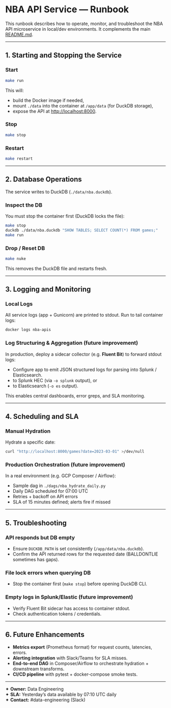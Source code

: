 # NBA API Service — Runbook

This runbook describes how to operate, monitor, and troubleshoot the NBA API microservice in local/dev environments. It complements the main [README.md](./README.md).

---

## 1. Starting and Stopping the Service

### Start
```bash
make run
```
This will:
- build the Docker image if needed,
- mount `./data` into the container at `/app/data` (for DuckDB storage),
- expose the API at <http://localhost:8000>.

### Stop
```bash
make stop
```

### Restart
```bash
make restart
```

---

## 2. Database Operations

The service writes to DuckDB (`./data/nba.duckdb`).

### Inspect the DB
You must stop the container first (DuckDB locks the file):
```bash
make stop
duckdb ./data/nba.duckdb "SHOW TABLES; SELECT COUNT(*) FROM games;"
make run
```

### Drop / Reset DB
```bash
make nuke
```
This removes the DuckDB file and restarts fresh.

---

## 3. Logging and Monitoring

### Local Logs
All service logs (app + Gunicorn) are printed to stdout. Run to tail container logs:
```bash
docker logs nba-apis
```

### Log Structuring & Aggregation (future improvement)
In production, deploy a sidecar collector (e.g. **Fluent Bit**) to forward stdout logs:
- Configure app to emit JSON structured logs for parsing into Splunk / Elasticsearch.
- to Splunk HEC (via `-o splunk` output), or
- to Elasticsearch (`-o es` output).  

This enables central dashboards, error greps, and SLA monitoring.

---

## 4. Scheduling and SLA

### Manual Hydration
Hydrate a specific date:
```bash
curl "http://localhost:8000/games?date=2023-03-01" >/dev/null
```

### Production Orchestration (future improvement)
In a real environment (e.g. GCP Composer / Airflow):
- Sample dag in `./dags/nba_hydrate_daily.py`
- Daily DAG scheduled for 07:00 UTC
- Retries + backoff on API errors
- SLA of 15 minutes defined; alerts fire if missed

---

## 5. Troubleshooting

### API responds but DB empty
- Ensure `DUCKDB_PATH` is set consistently (`/app/data/nba.duckdb`).
- Confirm the API returned rows for the requested date (BALLDONTLIE sometimes has gaps).

### File lock errors when querying DB
- Stop the container first (`make stop`) before opening DuckDB CLI.

### Empty logs in Splunk/Elastic (future improvement)
- Verify Fluent Bit sidecar has access to container stdout.
- Check authentication tokens / credentials.

---

## 6. Future Enhancements

- **Metrics export** (Prometheus format) for request counts, latencies, errors.
- **Alerting integration** with Slack/Teams for SLA misses.
- **End-to-end DAG** in Composer/Airflow to orchestrate hydration + downstream transforms.
- **CI/CD pipeline** with pytest + docker-compose smoke tests.

---

✦ **Owner:** Data Engineering  
✦ **SLA:** Yesterday’s data available by 07:10 UTC daily  
✦ **Contact:** #data-engineering (Slack)
